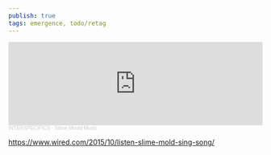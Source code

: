 ```yaml
---
publish: true
tags: emergence, todo/retag
---
```

<iframe width="100%" height="166" scrolling="no" frameborder="no" allow="autoplay" src="https://w.soundcloud.com/player/?url=https%3A//api.soundcloud.com/tracks/215700959&color=ff5500"></iframe><div style="font-size: 10px; color: #cccccc;line-break: anywhere;word-break: normal;overflow: hidden;white-space: nowrap;text-overflow: ellipsis; font-family: Interstate,Lucida Grande,Lucida Sans Unicode,Lucida Sans,Garuda,Verdana,Tahoma,sans-serif;font-weight: 100;"><a href="https://soundcloud.com/lessnullvoid" title="INTERSPECIFICS" target="_blank" style="color: #cccccc; text-decoration: none;">INTERSPECIFICS</a> · <a href="https://soundcloud.com/lessnullvoid/slime-mould" title="Slime Mould Music" target="_blank" style="color: #cccccc; text-decoration: none;">Slime Mould Music</a></div>

https://www.wired.com/2015/10/listen-slime-mold-sing-song/
